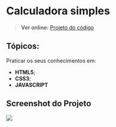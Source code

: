 # Calculadora simples

> **Ver online:**
> [Projeto do código](http://calculadora-sara.surge.sh/)

## Tópicos:
Praticar os seus conhecimentos em:
- **HTML5**;
- **CSS3**;
- **JAVASCRIPT** 

## Screenshot do Projeto
![](https://i.ibb.co/Hh0Y3YW/calc.png)
